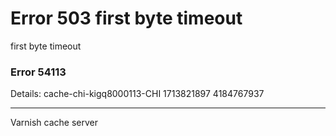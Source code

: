 
<?xml version="1.0" encoding="utf-8"?>
<!DOCTYPE html PUBLIC "-//W3C//DTD XHTML 1.0 Strict//EN"
 "http://www.w3.org/TR/xhtml1/DTD/xhtml1-strict.dtd">
<html>
  <head>
    <title>503 first byte timeout</title>
  </head>
  <body>
    <h1>Error 503 first byte timeout</h1>
    <p>first byte timeout</p>
    <h3>Error 54113</h3>
    <p>Details: cache-chi-kigq8000113-CHI 1713821897 4184767937</p>
    <hr>
    <p>Varnish cache server</p>
  </body>
</html>
